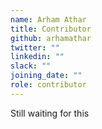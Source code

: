 ```yaml
---
name: Arham Athar
title: Contributor
github: arhamathar
twitter: ""
linkedin: ""
slack: ""
joining_date: ""
role: contributor
---
```


Still waiting for this
